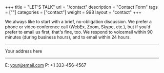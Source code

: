 +++
title = "LET'S TALK"
url = "/contact"
description = "Contact Form"
tags = [""]
categories = ["contact"]
weight = 998
layout = "contact"
+++


We always like to start with a brief, no-obligation discussion. We prefer a phone or video conference call (WebEx, Zoom, Skype, etc.), but if you'd prefer to email us first, that's fine, too.  We respond to voicemail within 90 minutes (during business hours), and to email within 24 hours.

---

Your address here

---

E: your@email.com
P: +1 333-456-4567      
